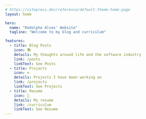 ```yaml
---
# https://vitepress.dev/reference/default-theme-home-page
layout: home

hero:
  name: "Rodolpho Alves' Website"
  tagline: "Welcome to my blog and curriculum"

features:
  - title: Blog Posts
    icon: 📚
    details: My thoughts around life and the software industry
    link: /posts
    linkText: See Posts
  - title: Projects
    icon: ⚒️
    details: Projects I have been working on
    link: /projects
    linkText: See Projects
  - title: Resume
    icon: 📝
    details: My resume
    link: /curriculum
    linkText: See Resume
---
```



